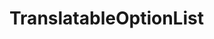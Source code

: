 <!-- ======================================================================
--- Search engine
title:          TranslatableOptionList
keywords:       TranslatableOptionList
description:    TranslatableOptionList.
--- Menu system
order:          70
text:           TranslatableOptionList
hidden:         false
umbel:          false
--- Page properties
id:             
document:       
layout:         layout-2-left
$-left:         #side-menu
searchable:     true
--- Side menu
side-menu-root:     /api
side-menu-header:   API
side-menu-top:      API
side-menu-depth:    1
======================================================================= -->

# TranslatableOptionList
